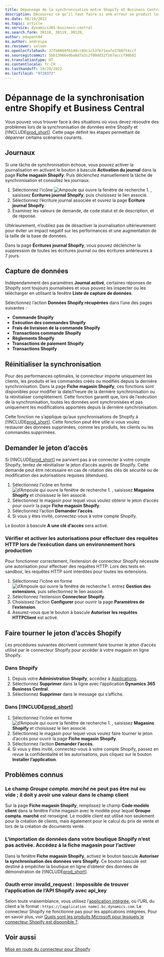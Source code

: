 ```yaml
---
title: Dépannage de la synchronisation entre Shopify et Business Central
description: Découvrez ce qu’il faut faire si une erreur se produit lors de la synchronisation des données entre Shopify et Business Central
ms.date: 08/19/2022
ms.topic: article
ms.service: dynamics365-business-central
ms.search.form: 30118, 30119, 30120,
author: edupont04
ms.author: andreipa
ms.reviewer: solsen
ms.openlocfilehash: 37fb8069f6149cc89c1c53f671eafe3788f54ccf
ms.sourcegitcommit: 5bb13966e9ba8d7a3c2f00dd32f167acccf90b82
ms.translationtype: HT
ms.contentlocale: fr-CH
ms.lasthandoff: 10/28/2022
ms.locfileid: "9728372"
---
```

# <a name="troubleshooting-the-shopify-and-business-central-synchronization"></a>Dépannage de la synchronisation entre Shopify et Business Central

Vous pouvez vous trouver face à des situations où vous devez résoudre des problèmes lors de la synchronisation de données entre Shopify et [!INCLUDE[prod_short](../includes/prod_short.md)]. Cette page définit les étapes permettant de dépanner certains scénarios courants.

## <a name="logs"></a>Journaux

Si une tâche de synchronisation échoue, vous pouvez activer la journalisation en activant le bouton à bascule **Activation du journal** dans la page **Fiche magasin Shopify**. Puis déclenchez manuellement la tâche de synchronisation et consultez les journaux.

1. Sélectionnez l’icône ![Ampoule qui ouvre la fenêtre de recherche 1.](../media/ui-search/search_small.png "Dites-moi ce que vous voulez faire") , saisissez **Écritures journal Shopify**, puis choisissez le lien associé.
2. Sélectionnez l’écriture journal associée et ouvrez la page **Écriture journal Shopify**.
3. Examinez les valeurs de demande, de code statut et de description, et de réponse.

Ultérieurement, n’oubliez pas de désactiver la journalisation ultérieurement pour éviter un impact négatif sur les performances et une augmentation de la taille de la base de données.

Dans la page **Écritures journal Shopify**, vous pouvez déclencher la suppression de toutes les écritures journal ou des écritures antérieures à 7 jours.

## <a name="data-capture"></a>Capture de données

Indépendamment des paramètres **Journal activé**, certaines réponses de Shopify sont toujours journalisées et vous pouvez les inspecter ou les télécharger en utilisant la fenêtre **Liste de capture de données**.

Sélectionnez l’action **Données Shopify récupérées** dans l’une des pages suivantes :

- **Commande Shopify**
- **Exécution des commandes Shopify**
- **Frais de livraison de la commande Shopify**
- **Transactions commande Shopify**
- **Règlements Shopify**
- **Transactions de paiement Shopify**
- **Transactions Shopify**

## <a name="reset-sync"></a>Réinitialiser la synchronisation

Pour des performances optimales, le connecteur importe uniquement les clients, les produits et les commandes créés ou modifiés depuis la dernière synchronisation. Dans la page **Fiche magasin Shopify**, ces fonctions sont disponibles pour modifier la date/l’heure de la dernière synchronisation ou la réinitialiser complètement. Cette fonction garantit que, lors de l’exécution de la synchronisation, toutes les données sont synchronisées et pas uniquement les modifications apportées depuis la dernière synchronisation.

Cette fonction ne s’applique qu’aux synchronisations de Shopify à [!INCLUDE[prod_short](../includes/prod_short.md)]. Cette fonction peut être utile si vous voulez restaurer des données supprimées, comme les produits, les clients ou les commandes supprimées.

## <a name="request-the-access-token"></a>Demander le jeton d’accès

Si [!INCLUDE[prod_short](../includes/prod_short.md)] ne parvient pas à se connecter à votre compte Shopify, tentez de réinitialiser le jeton d’accès auprès de Shopify. Cette demande peut être nécessaire en cas de rotation des clés de sécurité ou de modification des autorisations requises (étendues).

1. Sélectionnez l’icône en forme ![d’Ampoule qui ouvre la fenêtre de recherche 1.](../media/ui-search/search_small.png "Dites-moi ce que vous voulez faire") , saisissez **Magasins Shopify** et choisissez le lien associé.
2. Sélectionnez le magasin pour lequel vous voulez obtenir le jeton d’accès pour ouvrir la page **Fiche magasin Shopify**.
3. Sélectionnez l’action **Demander l’accès**.
4. Si vous y êtes invité, connectez-vous à votre compte Shopify.

Le bouton à bascule **A une clé d’accès** sera activé.

### <a name="verify-and-enable-permissions-to-make-http-requests-when-running-in-a-non-production-environment"></a>Vérifier et activer les autorisations pour effectuer des requêtes HTTP lors de l’exécution dans un environnement hors production

Pour fonctionner correctement, l’extension de connecteur Shopify nécessite une autorisation pour effectuer des requêtes HTTP. Lors des tests en sandbox, les requêtes HTTP sont interdites pour toutes les extensions.

1. Sélectionnez l’icône en forme ![d’Ampoule qui ouvre la fenêtre de recherche 1.](../media/ui-search/search_small.png "Dites-moi ce que vous voulez faire") entrez **Gestion des extensions**, puis sélectionnez le lien associé.
2. Sélectionnez l’extension **Connecteur Shopify**.
3. Choisissez l’action **Configurer** pour ouvrir la page **Paramètres de l’extension**.
4. Assurez-vous que le bouton à bascule **Autoriser les requêtes HTTPClient** est activé.

## <a name="rotate-the-shopify-access-token"></a>Faire tourner le jeton d’accès Shopify

Les procédures suivantes décrivent comment faire tourner le jeton d’accès utilisé par le connecteur Shopify pour accéder à votre magasin en ligne Shopify.

### <a name="in-shopify"></a>Dans Shopify

1. Depuis votre **Administration Shopify**, accédez à [Applications](https://www.shopify.com/admin/apps).
2. Sélectionnez **Supprimer** dans la ligne avec l’application **Dynamics 365 Business Central**.
3. Sélectionnez **Supprimer** dans le message qui s’affiche.

### <a name="in-prod_short"></a>Dans [!INCLUDE[prod_short](../includes/prod_short.md)]

1. Sélectionnez l’icône en forme ![d’Ampoule qui ouvre la fenêtre de recherche 1.](../media/ui-search/search_small.png "Dites-moi ce que vous voulez faire") , saisissez **Magasins Shopify** et choisissez le lien associé.
2. Sélectionnez le magasin pour lequel vous voulez faire tourner le jeton d’accès pour ouvrir la page **Fiche magasin Shopify**.
3. Sélectionnez l’action **Demander l’accès**.
4. Si vous y êtes invité, connectez-vous à votre compte Shopify, passez en revue la confidentialité et les autorisations, puis cliquez sur le bouton **Installer l’application**.

## <a name="known-issues"></a>Problèmes connus

### <a name="the-gen-bus-posting-group-cannot-be-zero-or-empty-there-must-be-a-value-in-the-customer-field"></a>Le champ *Groupe compta. marché* ne peut pas être nul ou vide ; il doit y avoir une valeur dans le champ client

Sur la page **Fiche magasin Shopify**, remplissez le champ **Code modèle client** dans la fenêtre Fiche magasin  avec le modèle pour lequel **Groupe compta. marché** est renseigné. Le modèle client est utilisé non seulement pour la création de clients, mais également pour le calcul du prix de vente et lors de la création de documents vente.

### <a name="importing-data-to-your-shopify-shop-isnt-enabled-go-to-the-shop-card-to-enable-it"></a>L’importation de données dans votre boutique Shopify n’est pas activée. Accédez à la fiche magasin pour l’activer

Dans la fenêtre **Fiche magasin Shopify**, activez le bouton bascule **Autoriser la synchronisation des données vers Shopify**. Ce bouton bascule est destiné à empêcher la boutique en ligne d’obtenir des données de démonstration de [!INCLUDE[prod_short](../includes/prod_short.md)].

### <a name="oauth-error-invalid_request-could-not-find-shopify-api-application-with-api_key"></a>Oauth error invalid_request : Impossible de trouver l’application de l’API Shopify avec api_key

Selon toute vraisemblance, vous utilisez l’[application intégrée](/dynamics365/business-central/dev-itpro/deployment/embed-app-overview), où l’URL du client a le format : `https://[application name].bc.dynamics.com`. Le connecteur Shopify ne fonctionne pas pour les applications intégrées. Pour en savoir plus, voir [Quels sont les produits Microsoft pour lesquels le connecteur Shopify est disponible ?](shopify-faq.md#what-microsoft-products-is-the-shopify-connector-available-for).

## <a name="see-also"></a>Voir aussi

[Mise en route du connecteur pour Shopify](get-started.md)
